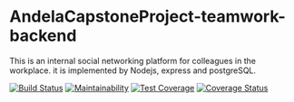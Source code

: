 # AndelaCapstoneProject-teamwork-backend
This is an internal social networking platform for colleagues in the workplace. it is implemented by Nodejs, express and postgreSQL.

[![Build Status](https://travis-ci.com/kwambokaB/AndelaCapstoneProject-teamwork-backend.svg?branch=master)](https://travis-ci.com/kwambokaB/AndelaCapstoneProject-teamwork-backend)
[![Maintainability](https://api.codeclimate.com/v1/badges/92b6fac3764b219e1294/maintainability)](https://codeclimate.com/github/kwambokaB/AndelaCapstoneProject-teamwork-backend/maintainability)
[![Test Coverage](https://api.codeclimate.com/v1/badges/92b6fac3764b219e1294/test_coverage)](https://codeclimate.com/github/kwambokaB/AndelaCapstoneProject-teamwork-backend/test_coverage)
[![Coverage Status](https://coveralls.io/repos/github/kwambokaB/AndelaCapstoneProject-teamwork-backend/badge.svg?branch=master)](https://coveralls.io/github/kwambokaB/AndelaCapstoneProject-teamwork-backend?branch=master)

